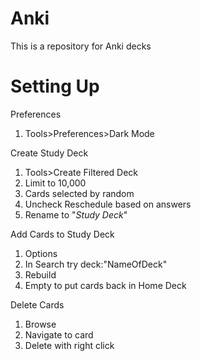 # Anki
This is a repository for Anki decks


# Setting Up
Preferences
1) Tools>Preferences>Dark Mode

Create Study Deck
1) Tools>Create Filtered Deck
2) Limit to 10,000
3) Cards selected by random
4) Uncheck Reschedule based on answers
5) Rename to "*Study Deck*"

Add Cards to Study Deck
1) Options
2) In Search try deck:"NameOfDeck"
3) Rebuild
4) Empty to put cards back in Home Deck

Delete Cards
1) Browse
2) Navigate to card
3) Delete with right click

